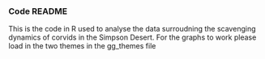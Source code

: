 ### Code README ###
This is the code in R used to analyse the data surroudning the scavenging dynamics of corvids in the Simpson Desert. 
For the graphs to work please load in the two themes in the gg_themes file
